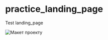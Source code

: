 # practice_landing_page
Test landing_page

![Макет проекту](http://mishakokhanych.com/layout/practice_landing_page/practice_landing_page.png)
